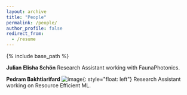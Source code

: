 ```yaml
---
layout: archive
title: "People"
permalink: /people/
author_profile: false
redirect_from:
  - /resume
---
```


{% include base_path %}

**Julian Elisha Schön**
Research Assistant working with FaunaPhotonics.


**Pedram Bakhtiarifard**
![image](images/pedram.jpg){: style="float: left"} Research Assistant working on Resource Efficient ML.
